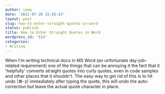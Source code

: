 ```yaml
---
author: ianp
date: '2011-07-28 15:35:43'
layout: post
slug: how-to-enter-straight-quotes-in-word
status: publish
title: How to Enter Straight Quotes in Word
wordpress_id: '514'
categories:
- Writing
---
```


When I'm writing technical docs in MS Word (an unfortunate day-job-related requirement) one of the things that can be annoying it the fact that it 'helpfully' converts straight quotes into curly quotes, even in code samples and other places that it shouldn't. The easy way to get rid of this is to hit undo (⌘-z) immediately after typing the quote, this will undo the auto-correction but leave the actual quote character in place.
